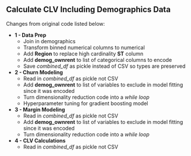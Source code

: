 ## Calculate CLV Including Demographics Data

Changes from original code listed below:

- **1 - Data Prep**
    - Join in demographics
    - Transform binned numerical columns to numerical
    - Add **Region** to replace high cardinality **ST** column
    - Add **demog_ownrent** to list of categorical columns to encode
    - Save *combined_df* as pickle instead of CSV so types are preserved
- **2 - Churn Modeling**
    - Read in *combined_df* as pickle not CSV
    - Add **demog_ownrent** to list of variables to exclude in model fitting since it was encoded
    - Turn dimensionality reduction code into a *while loop*
    - Hyperparameter tuning for gradient boosting model
- **3 - Margin Modeling**
    - Read in *combined_df* as pickle not CSV
    - Add **demog_ownrent** to list of variables to exclude in model fitting since it was encoded
    - Turn dimensionality reduction code into a *while loop*
- **4 - CLV Calculations**
    - Read in *combined_df* as pickle not CSV